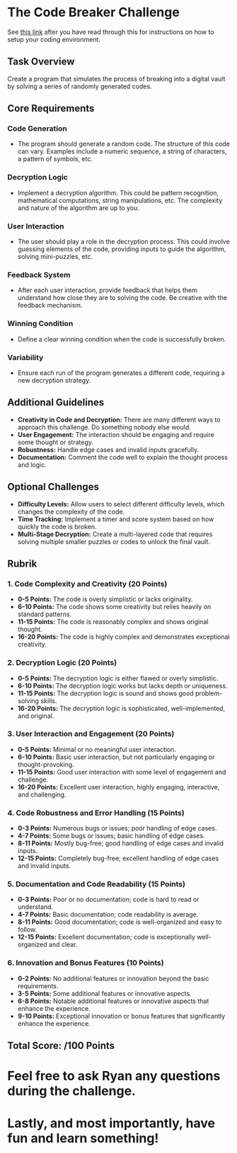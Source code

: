 # The Code Breaker Challenge
See [this link](https://github.com/Ryamonster10/advcode/blob/main/README.md) after you have read through this for instructions on how to setup your coding environment.
## Task Overview
Create a program that simulates the process of breaking into a digital vault by solving a series of randomly generated codes.

## Core Requirements

### Code Generation
- The program should generate a random code. The structure of this code can vary. Examples include a numeric sequence, a string of characters, a pattern of symbols, etc.

### Decryption Logic
- Implement a decryption algorithm. This could be pattern recognition, mathematical computations, string manipulations, etc. The complexity and nature of the algorithm are up to you.

### User Interaction
- The user should play a role in the decryption process. This could involve guessing elements of the code, providing inputs to guide the algorithm, solving mini-puzzles, etc.

### Feedback System
- After each user interaction, provide feedback that helps them understand how close they are to solving the code. Be creative with the feedback mechanism.

### Winning Condition
- Define a clear winning condition when the code is successfully broken.

### Variability
- Ensure each run of the program generates a different code, requiring a new decryption strategy.

## Additional Guidelines

- **Creativity in Code and Decryption:** There are many different ways to approach this challenge. Do something nobody else would.
- **User Engagement:** The interaction should be engaging and require some thought or strategy.
- **Robustness:** Handle edge cases and invalid inputs gracefully.
- **Documentation:** Comment the code well to explain the thought process and logic.

## Optional Challenges

- **Difficulty Levels:** Allow users to select different difficulty levels, which changes the complexity of the code.
- **Time Tracking:** Implement a timer and score system based on how quickly the code is broken.
- **Multi-Stage Decryption:** Create a multi-layered code that requires solving multiple smaller puzzles or codes to unlock the final vault.

## Rubrik

### 1. Code Complexity and Creativity (20 Points)
- **0-5 Points:** The code is overly simplistic or lacks originality.
- **6-10 Points:** The code shows some creativity but relies heavily on standard patterns.
- **11-15 Points:** The code is reasonably complex and shows original thought.
- **16-20 Points:** The code is highly complex and demonstrates exceptional creativity.

### 2. Decryption Logic (20 Points)
- **0-5 Points:** The decryption logic is either flawed or overly simplistic.
- **6-10 Points:** The decryption logic works but lacks depth or uniqueness.
- **11-15 Points:** The decryption logic is sound and shows good problem-solving skills.
- **16-20 Points:** The decryption logic is sophisticated, well-implemented, and original.

### 3. User Interaction and Engagement (20 Points)
- **0-5 Points:** Minimal or no meaningful user interaction.
- **6-10 Points:** Basic user interaction, but not particularly engaging or thought-provoking.
- **11-15 Points:** Good user interaction with some level of engagement and challenge.
- **16-20 Points:** Excellent user interaction, highly engaging, interactive, and challenging.

### 4. Code Robustness and Error Handling (15 Points)
- **0-3 Points:** Numerous bugs or issues; poor handling of edge cases.
- **4-7 Points:** Some bugs or issues; basic handling of edge cases.
- **8-11 Points:** Mostly bug-free; good handling of edge cases and invalid inputs.
- **12-15 Points:** Completely bug-free; excellent handling of edge cases and invalid inputs.

### 5. Documentation and Code Readability (15 Points)
- **0-3 Points:** Poor or no documentation; code is hard to read or understand.
- **4-7 Points:** Basic documentation; code readability is average.
- **8-11 Points:** Good documentation; code is well-organized and easy to follow.
- **12-15 Points:** Excellent documentation; code is exceptionally well-organized and clear.

### 6. Innovation and Bonus Features (10 Points)
- **0-2 Points:** No additional features or innovation beyond the basic requirements.
- **3-5 Points:** Some additional features or innovative aspects.
- **6-8 Points:** Notable additional features or innovative aspects that enhance the experience.
- **9-10 Points:** Exceptional innovation or bonus features that significantly enhance the experience.

## Total Score: /100 Points

# Feel free to ask Ryan any questions during the challenge.
# Lastly, and most importantly, have fun and learn something!
